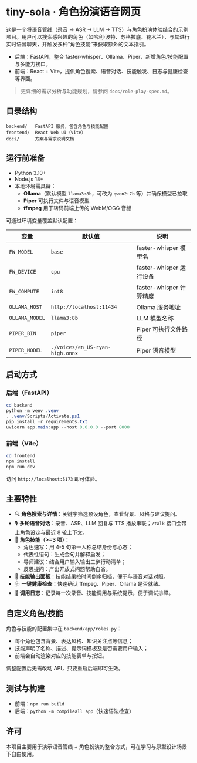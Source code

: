 # tiny-sola · 角色扮演语音网页

这是一个将语音管线（录音 → ASR → LLM → TTS）与角色扮演体验结合的示例项目。用户可以搜索感兴趣的角色（如哈利·波特、苏格拉底、花木兰），与其进行实时语音聊天，并触发多种“角色技能”来获取额外的文本指引。

- 后端：FastAPI，整合 faster-whisper、Ollama、Piper，新增角色/技能配置与多能力接口。
- 前端：React + Vite，提供角色搜索、语音对话、技能触发、日志与健康检查等界面。

> 更详细的需求分析与功能规划，请参阅 `docs/role-play-spec.md`。

## 目录结构

```text
backend/   FastAPI 服务，包含角色与技能配置
frontend/  React Web UI（Vite）
docs/      方案与需求说明文档
```

## 运行前准备

- Python 3.10+
- Node.js 18+
- 本地环境需具备：
  - **Ollama**（默认模型 `llama3:8b`，可改为 `qwen2:7b` 等）并确保模型已拉取
  - **Piper** 可执行文件与语音模型
  - **ffmpeg** 用于转码前端上传的 WebM/OGG 音频

可通过环境变量覆盖默认配置：

| 变量 | 默认值 | 说明 |
| --- | --- | --- |
| `FW_MODEL` | `base` | faster-whisper 模型名 |
| `FW_DEVICE` | `cpu` | faster-whisper 运行设备 |
| `FW_COMPUTE` | `int8` | faster-whisper 计算精度 |
| `OLLAMA_HOST` | `http://localhost:11434` | Ollama 服务地址 |
| `OLLAMA_MODEL` | `llama3:8b` | LLM 模型名称 |
| `PIPER_BIN` | `piper` | Piper 可执行文件路径 |
| `PIPER_MODEL` | `./voices/en_US-ryan-high.onnx` | Piper 语音模型 |

## 启动方式

### 后端（FastAPI）
```powershell
cd backend
python -m venv .venv
. .venv/Scripts/Activate.ps1
pip install -r requirements.txt
uvicorn app.main:app --host 0.0.0.0 --port 8000
```

### 前端（Vite）
```powershell
cd frontend
npm install
npm run dev
```

访问 `http://localhost:5173` 即可体验。

## 主要特性

- 🔍 **角色搜索与详情**：关键字筛选预设角色，查看背景、风格与建议提问。
- 🎙️ **多轮语音对话**：录音、ASR、LLM 回复与 TTS 播放串联；`/talk` 接口会带上角色设定与最近 8 轮上下文。
- 🧰 **角色技能（>=3 项）**：
  - 角色速写：用 4-5 句第一人称总结身份与心态；
  - 代表性语句：生成金句并解释启发；
  - 导师建议：结合用户输入输出三步行动清单；
  - 反思提问：产出开放式问题帮助自省。
- 📒 **技能输出面板**：技能结果按时间倒序归档，便于与语音对话对照。
- 🩺 **一键健康检查**：快速确认 ffmpeg、Piper、Ollama 是否就绪。
- 🧾 **调用日志**：记录每一次录音、技能调用与系统提示，便于调试排障。

## 自定义角色/技能

角色与技能的配置集中在 `backend/app/roles.py`：
- 每个角色包含背景、表达风格、知识关注点等信息；
- 技能声明了名称、描述、提示词模板及是否需要用户输入；
- 前端会自动渲染对应的技能表单与按钮。

调整配置后无需改动 API，只要重启后端即可生效。

## 测试与构建

- 前端：`npm run build`
- 后端：`python -m compileall app`（快速语法检查）

## 许可

本项目主要用于演示语音管线 + 角色扮演的整合方式，可在学习与原型设计场景下自由使用。
